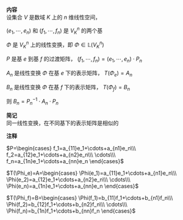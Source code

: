 **内容**  
设集合 $V$ 是数域 $K$ 上的 $n$ 维线性空间，  
  
$(e_1,\cdots,e_n)$ 和 $(f_1,\cdots,f_n)$ 是 $V_K^n$ 的两个基  
  
$\Phi$ 是 $V_K^n$ 上的线性变换，即 $\Phi\in\mathbb L(V_K^n)$  
  
$P$ 是基 $e$ 到基 $f$ 的过渡矩阵， $(f_1,\cdots,f_n)=(e_1,\cdots,e_n)\cdot P_n$  
  
$A_n$ 是线性变换 $\Phi$ 在基 $e$ 下的表示矩阵， $T(\Phi_e)=A_n$  
  
$B_n$ 是线性变换 $\Phi$ 在基 $f$ 下的表示矩阵， $T(\Phi_f)=B_n$  
  
则 $B_n=P^{-1}_n\cdot A_n\cdot P_n$  
  
**简记**  
同一线性变换，在不同基下的表示矩阵是相似的  
  
**注释**  
  
$P=\begin{cases}  
f_1=a_{11}e_1+\cdots+a_{n1}e_n\\\  
f_2=a_{12}e_1+\cdots+a_{n2}e_n\\\  
\cdots\\\  
f_n=a_{1n}e_1+\cdots+a_{nn}e_n  
\end{cases}$  
  
$T(\Phi_e)=A=\begin{cases}  
\Phi(e_1)=a_{11}e_1+\cdots+a_{n1}e_n\\\  
\Phi(e_2)=a_{12}e_1+\cdots+a_{n2}e_n\\\  
\cdots\\\  
\Phi(e_n)=a_{1n}e_1+\cdots+a_{nn}e_n  
\end{cases}$  
  
$T(\Phi_f)=B=\begin{cases}  
\Phi(f_1)=b_{11}f_1+\cdots+b_{n1}f_n\\\  
\Phi(f_2)=b_{12}f_1+\cdots+b_{n2}f_n\\\  
\cdots\\\  
\Phi(f_n)=b_{1n}f_1+\cdots+b_{nn}f_n  
\end{cases}$  

